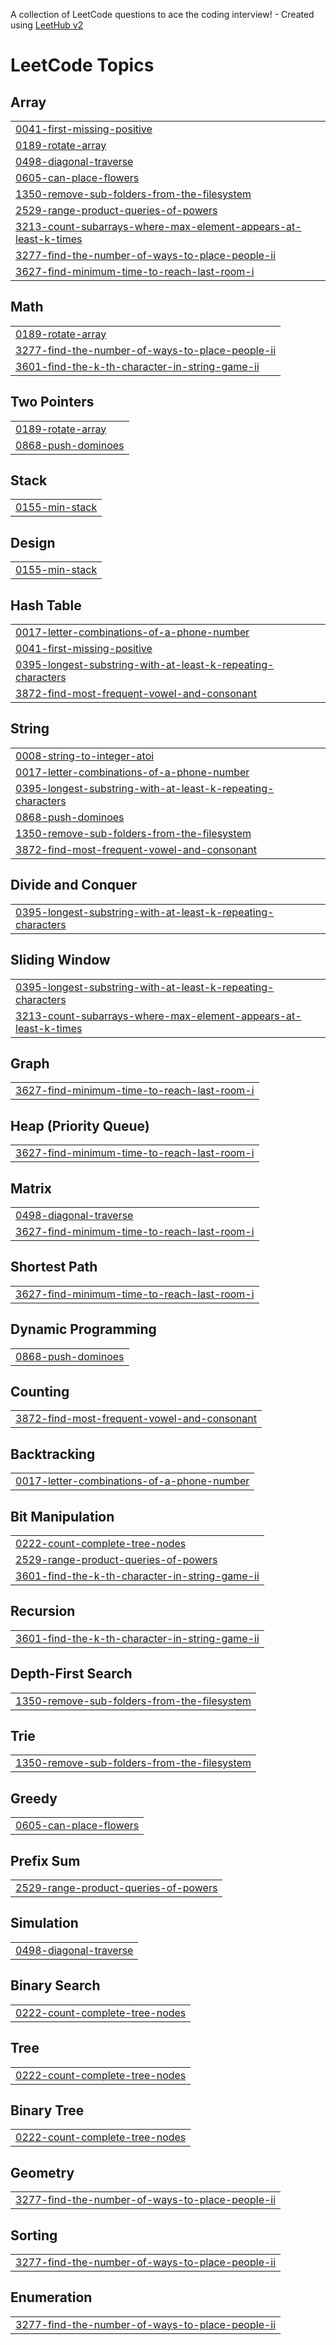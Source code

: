A collection of LeetCode questions to ace the coding interview! - Created using [LeetHub v2](https://github.com/arunbhardwaj/LeetHub-2.0)
<!---LeetCode Topics Start-->
# LeetCode Topics
## Array
|  |
| ------- |
| [0041-first-missing-positive](https://github.com/VasanthKumarMusku/Leetcode/tree/master/0041-first-missing-positive) |
| [0189-rotate-array](https://github.com/VasanthKumarMusku/Leetcode/tree/master/0189-rotate-array) |
| [0498-diagonal-traverse](https://github.com/VasanthKumarMusku/Leetcode/tree/master/0498-diagonal-traverse) |
| [0605-can-place-flowers](https://github.com/VasanthKumarMusku/Leetcode/tree/master/0605-can-place-flowers) |
| [1350-remove-sub-folders-from-the-filesystem](https://github.com/VasanthKumarMusku/Leetcode/tree/master/1350-remove-sub-folders-from-the-filesystem) |
| [2529-range-product-queries-of-powers](https://github.com/VasanthKumarMusku/Leetcode/tree/master/2529-range-product-queries-of-powers) |
| [3213-count-subarrays-where-max-element-appears-at-least-k-times](https://github.com/VasanthKumarMusku/Leetcode/tree/master/3213-count-subarrays-where-max-element-appears-at-least-k-times) |
| [3277-find-the-number-of-ways-to-place-people-ii](https://github.com/VasanthKumarMusku/Leetcode/tree/master/3277-find-the-number-of-ways-to-place-people-ii) |
| [3627-find-minimum-time-to-reach-last-room-i](https://github.com/VasanthKumarMusku/Leetcode/tree/master/3627-find-minimum-time-to-reach-last-room-i) |
## Math
|  |
| ------- |
| [0189-rotate-array](https://github.com/VasanthKumarMusku/Leetcode/tree/master/0189-rotate-array) |
| [3277-find-the-number-of-ways-to-place-people-ii](https://github.com/VasanthKumarMusku/Leetcode/tree/master/3277-find-the-number-of-ways-to-place-people-ii) |
| [3601-find-the-k-th-character-in-string-game-ii](https://github.com/VasanthKumarMusku/Leetcode/tree/master/3601-find-the-k-th-character-in-string-game-ii) |
## Two Pointers
|  |
| ------- |
| [0189-rotate-array](https://github.com/VasanthKumarMusku/Leetcode/tree/master/0189-rotate-array) |
| [0868-push-dominoes](https://github.com/VasanthKumarMusku/Leetcode/tree/master/0868-push-dominoes) |
## Stack
|  |
| ------- |
| [0155-min-stack](https://github.com/VasanthKumarMusku/Leetcode/tree/master/0155-min-stack) |
## Design
|  |
| ------- |
| [0155-min-stack](https://github.com/VasanthKumarMusku/Leetcode/tree/master/0155-min-stack) |
## Hash Table
|  |
| ------- |
| [0017-letter-combinations-of-a-phone-number](https://github.com/VasanthKumarMusku/Leetcode/tree/master/0017-letter-combinations-of-a-phone-number) |
| [0041-first-missing-positive](https://github.com/VasanthKumarMusku/Leetcode/tree/master/0041-first-missing-positive) |
| [0395-longest-substring-with-at-least-k-repeating-characters](https://github.com/VasanthKumarMusku/Leetcode/tree/master/0395-longest-substring-with-at-least-k-repeating-characters) |
| [3872-find-most-frequent-vowel-and-consonant](https://github.com/VasanthKumarMusku/Leetcode/tree/master/3872-find-most-frequent-vowel-and-consonant) |
## String
|  |
| ------- |
| [0008-string-to-integer-atoi](https://github.com/VasanthKumarMusku/Leetcode/tree/master/0008-string-to-integer-atoi) |
| [0017-letter-combinations-of-a-phone-number](https://github.com/VasanthKumarMusku/Leetcode/tree/master/0017-letter-combinations-of-a-phone-number) |
| [0395-longest-substring-with-at-least-k-repeating-characters](https://github.com/VasanthKumarMusku/Leetcode/tree/master/0395-longest-substring-with-at-least-k-repeating-characters) |
| [0868-push-dominoes](https://github.com/VasanthKumarMusku/Leetcode/tree/master/0868-push-dominoes) |
| [1350-remove-sub-folders-from-the-filesystem](https://github.com/VasanthKumarMusku/Leetcode/tree/master/1350-remove-sub-folders-from-the-filesystem) |
| [3872-find-most-frequent-vowel-and-consonant](https://github.com/VasanthKumarMusku/Leetcode/tree/master/3872-find-most-frequent-vowel-and-consonant) |
## Divide and Conquer
|  |
| ------- |
| [0395-longest-substring-with-at-least-k-repeating-characters](https://github.com/VasanthKumarMusku/Leetcode/tree/master/0395-longest-substring-with-at-least-k-repeating-characters) |
## Sliding Window
|  |
| ------- |
| [0395-longest-substring-with-at-least-k-repeating-characters](https://github.com/VasanthKumarMusku/Leetcode/tree/master/0395-longest-substring-with-at-least-k-repeating-characters) |
| [3213-count-subarrays-where-max-element-appears-at-least-k-times](https://github.com/VasanthKumarMusku/Leetcode/tree/master/3213-count-subarrays-where-max-element-appears-at-least-k-times) |
## Graph
|  |
| ------- |
| [3627-find-minimum-time-to-reach-last-room-i](https://github.com/VasanthKumarMusku/Leetcode/tree/master/3627-find-minimum-time-to-reach-last-room-i) |
## Heap (Priority Queue)
|  |
| ------- |
| [3627-find-minimum-time-to-reach-last-room-i](https://github.com/VasanthKumarMusku/Leetcode/tree/master/3627-find-minimum-time-to-reach-last-room-i) |
## Matrix
|  |
| ------- |
| [0498-diagonal-traverse](https://github.com/VasanthKumarMusku/Leetcode/tree/master/0498-diagonal-traverse) |
| [3627-find-minimum-time-to-reach-last-room-i](https://github.com/VasanthKumarMusku/Leetcode/tree/master/3627-find-minimum-time-to-reach-last-room-i) |
## Shortest Path
|  |
| ------- |
| [3627-find-minimum-time-to-reach-last-room-i](https://github.com/VasanthKumarMusku/Leetcode/tree/master/3627-find-minimum-time-to-reach-last-room-i) |
## Dynamic Programming
|  |
| ------- |
| [0868-push-dominoes](https://github.com/VasanthKumarMusku/Leetcode/tree/master/0868-push-dominoes) |
## Counting
|  |
| ------- |
| [3872-find-most-frequent-vowel-and-consonant](https://github.com/VasanthKumarMusku/Leetcode/tree/master/3872-find-most-frequent-vowel-and-consonant) |
## Backtracking
|  |
| ------- |
| [0017-letter-combinations-of-a-phone-number](https://github.com/VasanthKumarMusku/Leetcode/tree/master/0017-letter-combinations-of-a-phone-number) |
## Bit Manipulation
|  |
| ------- |
| [0222-count-complete-tree-nodes](https://github.com/VasanthKumarMusku/Leetcode/tree/master/0222-count-complete-tree-nodes) |
| [2529-range-product-queries-of-powers](https://github.com/VasanthKumarMusku/Leetcode/tree/master/2529-range-product-queries-of-powers) |
| [3601-find-the-k-th-character-in-string-game-ii](https://github.com/VasanthKumarMusku/Leetcode/tree/master/3601-find-the-k-th-character-in-string-game-ii) |
## Recursion
|  |
| ------- |
| [3601-find-the-k-th-character-in-string-game-ii](https://github.com/VasanthKumarMusku/Leetcode/tree/master/3601-find-the-k-th-character-in-string-game-ii) |
## Depth-First Search
|  |
| ------- |
| [1350-remove-sub-folders-from-the-filesystem](https://github.com/VasanthKumarMusku/Leetcode/tree/master/1350-remove-sub-folders-from-the-filesystem) |
## Trie
|  |
| ------- |
| [1350-remove-sub-folders-from-the-filesystem](https://github.com/VasanthKumarMusku/Leetcode/tree/master/1350-remove-sub-folders-from-the-filesystem) |
## Greedy
|  |
| ------- |
| [0605-can-place-flowers](https://github.com/VasanthKumarMusku/Leetcode/tree/master/0605-can-place-flowers) |
## Prefix Sum
|  |
| ------- |
| [2529-range-product-queries-of-powers](https://github.com/VasanthKumarMusku/Leetcode/tree/master/2529-range-product-queries-of-powers) |
## Simulation
|  |
| ------- |
| [0498-diagonal-traverse](https://github.com/VasanthKumarMusku/Leetcode/tree/master/0498-diagonal-traverse) |
## Binary Search
|  |
| ------- |
| [0222-count-complete-tree-nodes](https://github.com/VasanthKumarMusku/Leetcode/tree/master/0222-count-complete-tree-nodes) |
## Tree
|  |
| ------- |
| [0222-count-complete-tree-nodes](https://github.com/VasanthKumarMusku/Leetcode/tree/master/0222-count-complete-tree-nodes) |
## Binary Tree
|  |
| ------- |
| [0222-count-complete-tree-nodes](https://github.com/VasanthKumarMusku/Leetcode/tree/master/0222-count-complete-tree-nodes) |
## Geometry
|  |
| ------- |
| [3277-find-the-number-of-ways-to-place-people-ii](https://github.com/VasanthKumarMusku/Leetcode/tree/master/3277-find-the-number-of-ways-to-place-people-ii) |
## Sorting
|  |
| ------- |
| [3277-find-the-number-of-ways-to-place-people-ii](https://github.com/VasanthKumarMusku/Leetcode/tree/master/3277-find-the-number-of-ways-to-place-people-ii) |
## Enumeration
|  |
| ------- |
| [3277-find-the-number-of-ways-to-place-people-ii](https://github.com/VasanthKumarMusku/Leetcode/tree/master/3277-find-the-number-of-ways-to-place-people-ii) |
<!---LeetCode Topics End-->